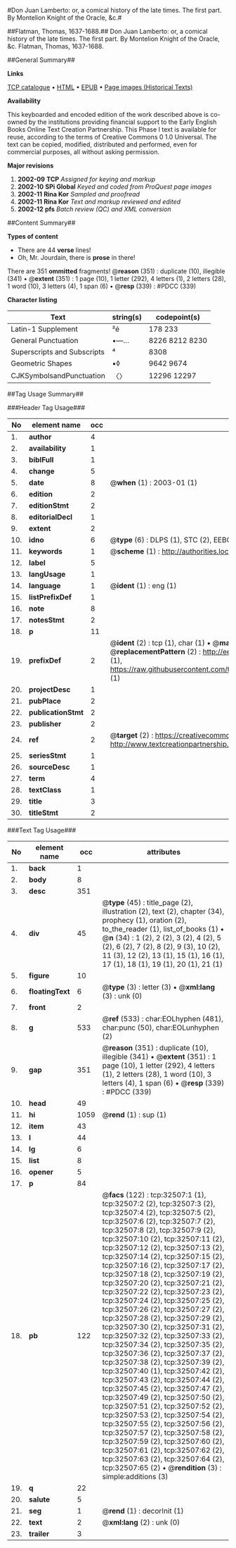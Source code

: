 #Don Juan Lamberto: or, a comical history of the late times. The first part. By Montelion Knight of the Oracle, &c.#

##Flatman, Thomas, 1637-1688.##
Don Juan Lamberto: or, a comical history of the late times. The first part. By Montelion Knight of the Oracle, &c.
Flatman, Thomas, 1637-1688.

##General Summary##

**Links**

[TCP catalogue](http://www.ota.ox.ac.uk/tcp/)  • 
[HTML](http://tei.it.ox.ac.uk/tcp/Texts-HTML/free/A51/A51187.html)  • 
[EPUB](http://tei.it.ox.ac.uk/tcp/Texts-EPUB/free/A51/A51187.epub) • 
[Page images (Historical Texts)](https://data.historicaltexts.jisc.ac.uk/view?pubId=eebo-99828080e&pageId=eebo-99828080e-32507-1)

**Availability**

This keyboarded and encoded edition of the
	       work described above is co-owned by the institutions
	       providing financial support to the Early English Books
	       Online Text Creation Partnership. This Phase I text is
	       available for reuse, according to the terms of Creative
	       Commons 0 1.0 Universal. The text can be copied,
	       modified, distributed and performed, even for
	       commercial purposes, all without asking permission.

**Major revisions**

1. __2002-09__ __TCP__ *Assigned for keying and markup*
1. __2002-10__ __SPi Global__ *Keyed and coded from ProQuest page images*
1. __2002-11__ __Rina Kor__ *Sampled and proofread*
1. __2002-11__ __Rina Kor__ *Text and markup reviewed and edited*
1. __2002-12__ __pfs__ *Batch review (QC) and XML conversion*

##Content Summary##

**Types of content**

  * There are 44 **verse** lines!
  * Oh, Mr. Jourdain, there is **prose** in there!

There are 351 **ommitted** fragments! 
 @__reason__ (351) : duplicate (10), illegible (341)  •  @__extent__ (351) : 1 page (10), 1 letter (292), 4 letters (1), 2 letters (28), 1 word (10), 3 letters (4), 1 span (6)  •  @__resp__ (339) : #PDCC (339)

**Character listing**


|Text|string(s)|codepoint(s)|
|---|---|---|
|Latin-1 Supplement|²é|178 233|
|General Punctuation|•—…|8226 8212 8230|
|Superscripts             and Subscripts|⁴|8308|
|Geometric Shapes|▪◊|9642 9674|
|CJKSymbolsandPunctuation|〈〉|12296 12297|

##Tag Usage Summary##

###Header Tag Usage###

|No|element name|occ|attributes|
|---|---|---|---|
|1.|__author__|4||
|2.|__availability__|1||
|3.|__biblFull__|1||
|4.|__change__|5||
|5.|__date__|8| @__when__ (1) : 2003-01 (1)|
|6.|__edition__|2||
|7.|__editionStmt__|2||
|8.|__editorialDecl__|1||
|9.|__extent__|2||
|10.|__idno__|6| @__type__ (6) : DLPS (1), STC (2), EEBO-CITATION (1), PROQUEST (1), VID (1)|
|11.|__keywords__|1| @__scheme__ (1) : http://authorities.loc.gov/ (1)|
|12.|__label__|5||
|13.|__langUsage__|1||
|14.|__language__|1| @__ident__ (1) : eng (1)|
|15.|__listPrefixDef__|1||
|16.|__note__|8||
|17.|__notesStmt__|2||
|18.|__p__|11||
|19.|__prefixDef__|2| @__ident__ (2) : tcp (1), char (1)  •  @__matchPattern__ (2) : ([0-9\-]+):([0-9IVX]+) (1), (.+) (1)  •  @__replacementPattern__ (2) : http://eebo.chadwyck.com/downloadtiff?vid=$1&page=$2 (1), https://raw.githubusercontent.com/textcreationpartnership/Texts/master/tcpchars.xml#$1 (1)|
|20.|__projectDesc__|1||
|21.|__pubPlace__|2||
|22.|__publicationStmt__|2||
|23.|__publisher__|2||
|24.|__ref__|2| @__target__ (2) : https://creativecommons.org/publicdomain/zero/1.0/ (1), http://www.textcreationpartnership.org/docs/. (1)|
|25.|__seriesStmt__|1||
|26.|__sourceDesc__|1||
|27.|__term__|4||
|28.|__textClass__|1||
|29.|__title__|3||
|30.|__titleStmt__|2||


###Text Tag Usage###

|No|element name|occ|attributes|
|---|---|---|---|
|1.|__back__|1||
|2.|__body__|8||
|3.|__desc__|351||
|4.|__div__|45| @__type__ (45) : title_page (2), illustration (2), text (2), chapter (34), prophecy (1), oration (2), to_the_reader (1), list_of_books (1)  •  @__n__ (34) : 1 (2), 2 (2), 3 (2), 4 (2), 5 (2), 6 (2), 7 (2), 8 (2), 9 (3), 10 (2), 11 (3), 12 (2), 13 (1), 15 (1), 16 (1), 17 (1), 18 (1), 19 (1), 20 (1), 21 (1)|
|5.|__figure__|10||
|6.|__floatingText__|6| @__type__ (3) : letter (3)  •  @__xml:lang__ (3) : unk (0)|
|7.|__front__|2||
|8.|__g__|533| @__ref__ (533) : char:EOLhyphen (481), char:punc (50), char:EOLunhyphen (2)|
|9.|__gap__|351| @__reason__ (351) : duplicate (10), illegible (341)  •  @__extent__ (351) : 1 page (10), 1 letter (292), 4 letters (1), 2 letters (28), 1 word (10), 3 letters (4), 1 span (6)  •  @__resp__ (339) : #PDCC (339)|
|10.|__head__|49||
|11.|__hi__|1059| @__rend__ (1) : sup (1)|
|12.|__item__|43||
|13.|__l__|44||
|14.|__lg__|6||
|15.|__list__|8||
|16.|__opener__|5||
|17.|__p__|84||
|18.|__pb__|122| @__facs__ (122) : tcp:32507:1 (1), tcp:32507:2 (2), tcp:32507:3 (2), tcp:32507:4 (2), tcp:32507:5 (2), tcp:32507:6 (2), tcp:32507:7 (2), tcp:32507:8 (2), tcp:32507:9 (2), tcp:32507:10 (2), tcp:32507:11 (2), tcp:32507:12 (2), tcp:32507:13 (2), tcp:32507:14 (2), tcp:32507:15 (2), tcp:32507:16 (2), tcp:32507:17 (2), tcp:32507:18 (2), tcp:32507:19 (2), tcp:32507:20 (2), tcp:32507:21 (2), tcp:32507:22 (2), tcp:32507:23 (2), tcp:32507:24 (2), tcp:32507:25 (2), tcp:32507:26 (2), tcp:32507:27 (2), tcp:32507:28 (2), tcp:32507:29 (2), tcp:32507:30 (2), tcp:32507:31 (2), tcp:32507:32 (2), tcp:32507:33 (2), tcp:32507:34 (2), tcp:32507:35 (2), tcp:32507:36 (2), tcp:32507:37 (2), tcp:32507:38 (2), tcp:32507:39 (2), tcp:32507:40 (1), tcp:32507:42 (2), tcp:32507:43 (2), tcp:32507:44 (2), tcp:32507:45 (2), tcp:32507:47 (2), tcp:32507:49 (2), tcp:32507:50 (2), tcp:32507:51 (2), tcp:32507:52 (2), tcp:32507:53 (2), tcp:32507:54 (2), tcp:32507:55 (2), tcp:32507:56 (2), tcp:32507:57 (2), tcp:32507:58 (2), tcp:32507:59 (2), tcp:32507:60 (2), tcp:32507:61 (2), tcp:32507:62 (2), tcp:32507:63 (2), tcp:32507:64 (2), tcp:32507:65 (2)  •  @__rendition__ (3) : simple:additions (3)|
|19.|__q__|22||
|20.|__salute__|5||
|21.|__seg__|1| @__rend__ (1) : decorInit (1)|
|22.|__text__|2| @__xml:lang__ (2) : unk (0)|
|23.|__trailer__|3||
